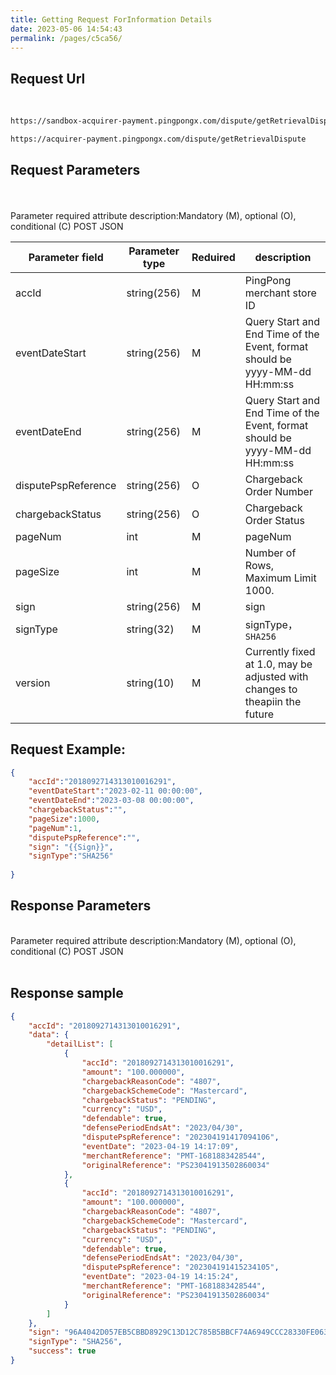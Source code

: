 ```yaml
---
title: Getting Request ForInformation Details
date: 2023-05-06 14:54:43
permalink: /pages/c5ca56/
---
```


## Request Url

<br/>
<div>
<code-group>
  <code-block title="sandbox" active>

  ```bash
  https://sandbox-acquirer-payment.pingpongx.com/dispute/getRetrievalDispute
  ```
  </code-block>
  <code-block title="Production Environment">

  ```bash
  https://acquirer-payment.pingpongx.com/dispute/getRetrievalDispute
  ```
  </code-block>
</code-group>
</div>


## Request Parameters

<br/>
<br/>
<div>
<el-tag type="danger" effect="dark">Parameter required attribute description:Mandatory (M), optional (O), conditional (C) </el-tag>
<el-tag effect="dark">POST</el-tag>
<el-tag effect="dark">JSON</el-tag>
</div> 



| Parameter field     | Parameter type | Reduired | description                                                                         |
|---------------------|----------------|----------|-------------------------------------------------------------------------------------|
| accId               | string(256)    | M        | PingPong merchant store ID                                                          |
| eventDateStart      | string(256)    | M        | Query Start and End Time of the Event, format should be yyyy-MM-dd HH:mm:ss         |
| eventDateEnd        | string(256)    | M        | Query Start and End Time of the Event, format should be yyyy-MM-dd HH:mm:ss         |
| disputePspReference | string(256)    | O        | Chargeback Order Number                                                             |
| chargebackStatus    | string(256)    | O        | Chargeback Order Status                                                             |
| pageNum             | int            | M        | pageNum                                                                             |
| pageSize            | int            | M        | Number of Rows, Maximum Limit 1000.                                                 |
| sign                | string(256)    | M        | sign                                                                                |
| signType            | string(32)     | M        | signType，`SHA256`                                                                   |
| version             | string(10)     | M        | Currently fixed at 1.0, may be adjusted with changes to theapiin the future |


## Request Example:

```json
{
    "accId":"2018092714313010016291",
    "eventDateStart":"2023-02-11 00:00:00",
    "eventDateEnd":"2023-03-08 00:00:00",
    "chargebackStatus":"",
    "pageSize":1000,
    "pageNum":1,
    "disputePspReference":"",
    "sign": "{{Sign}}",
    "signType":"SHA256"
    
}
```


## Response Parameters

<br/>
<el-tag type="danger" effect="dark">Parameter required attribute description:Mandatory (M), optional (O), conditional (C)</el-tag>
<el-tag type="" effect="dark">POST</el-tag>
<el-tag type="" effect="dark">JSON</el-tag>
<br/>
<br/>

<div><Checkout-dispute-retrievalDisputeResponseTable></Checkout-dispute-retrievalDisputeResponseTable></div>


## Response sample

```json
{
    "accId": "2018092714313010016291",
    "data": {
        "detailList": [
            {
                "accId": "2018092714313010016291",
                "amount": "100.000000",
                "chargebackReasonCode": "4807",
                "chargebackSchemeCode": "Mastercard",
                "chargebackStatus": "PENDING",
                "currency": "USD",
                "defendable": true,
                "defensePeriodEndsAt": "2023/04/30",
                "disputePspReference": "202304191417094106",
                "eventDate": "2023-04-19 14:17:09",
                "merchantReference": "PMT-1681883428544",
                "originalReference": "PS23041913502860034"
            },
            {
                "accId": "2018092714313010016291",
                "amount": "100.000000",
                "chargebackReasonCode": "4807",
                "chargebackSchemeCode": "Mastercard",
                "chargebackStatus": "PENDING",
                "currency": "USD",
                "defendable": true,
                "defensePeriodEndsAt": "2023/04/30",
                "disputePspReference": "202304191415234105",
                "eventDate": "2023-04-19 14:15:24",
                "merchantReference": "PMT-1681883428544",
                "originalReference": "PS23041913502860034"
            }
        ]
    },
    "sign": "96A4042D057EB5CBBD8929C13D12C785B5BBCF74A6949CCC28330FE0638F0F5D",
    "signType": "SHA256",
    "success": true
}
```